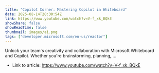 ```yaml
---
title: "Copilot Corner: Mastering Copilot in Whiteboard"
date: 2025-08-14T20:30:54Z
link: https://www.youtube.com/watch?v=V-f_xk_BQkE
showShare: false
showReadTime: false
thumbnail: images/ai.png
tags: ["developer.microsoft.com/en-us/reactor"]
---
```

Unlock your team's creativity and collaboration with Microsoft Whiteboard and Copilot. Whether you're brainstorming, planning, ...

- Link to article: https://www.youtube.com/watch?v=V-f_xk_BQkE